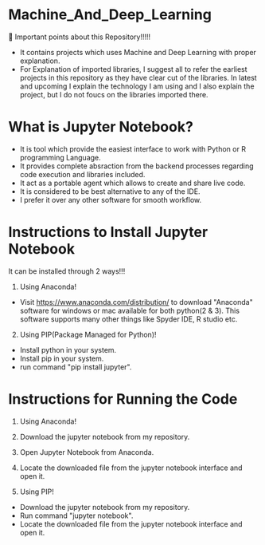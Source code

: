# Machine_And_Deep_Learning

:tada: Important points about this Repository!!!!!

- It contains projects which uses Machine and Deep Learning with proper explanation.
- For Explanation of imported libraries, I suggest all to refer the earliest projects in this repository as they have clear cut of the libraries. In latest and upcoming I explain the technology I am using and I also explain the project, but I do not foucs on the libraries imported there. 


# What is Jupyter Notebook?

- It is tool which provide the easiest interface to work with Python or R programming Language.
- It provides complete absraction from the backend processes regarding code execution and libraries included.
- It act as a portable agent which allows to create and share live code.
- It is considered to be best alternative to any of the IDE.
- I prefer it over any other software for smooth workflow.


# Instructions to Install Jupyter Notebook

It can be installed through 2 ways!!!

1. Using Anaconda!

  - Visit https://www.anaconda.com/distribution/ to download "Anaconda" software for windows or mac available for both python(2 & 3). This software supports many other things like Spyder IDE, R studio etc. 

2. Using PIP(Package Managed for Python)!

  - Install python in your system.
  - Install pip in your system.
  - run command "pip install jupyter".


# Instructions for Running the Code

1. Using Anaconda!

  1. Download the jupyter notebook from my repository.
  2. Open Jupyter Notebook from Anaconda.
  3. Locate the downloaded file from the jupyter notebook interface and open it.


2. Using PIP!

  - Download the jupyter notebook from my repository.
  - Run command "jupyter notebook".
  - Locate the downloaded file from the jupyter notebook interface and open it.
